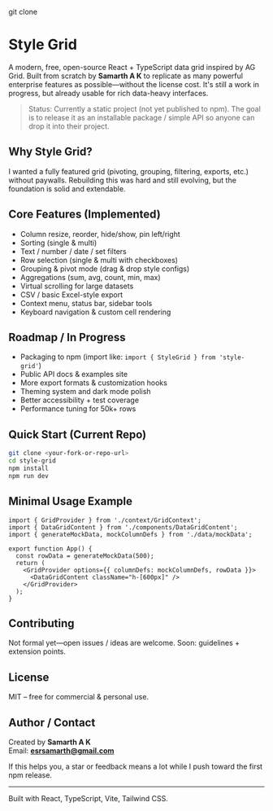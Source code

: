 git clone <repository-url>
# Style Grid

A modern, free, open-source React + TypeScript data grid inspired by AG Grid. Built from scratch by **Samarth A K** to replicate as many powerful enterprise features as possible—without the license cost. It's still a work in progress, but already usable for rich data-heavy interfaces.

> Status: Currently a static project (not yet published to npm). The goal is to release it as an installable package / simple API so anyone can drop it into their project.

## Why Style Grid?
I wanted a fully featured grid (pivoting, grouping, filtering, exports, etc.) without paywalls. Rebuilding this was hard and still evolving, but the foundation is solid and extendable.

## Core Features (Implemented)
- Column resize, reorder, hide/show, pin left/right
- Sorting (single & multi)
- Text / number / date / set filters
- Row selection (single & multi with checkboxes)
- Grouping & pivot mode (drag & drop style configs)
- Aggregations (sum, avg, count, min, max)
- Virtual scrolling for large datasets
- CSV / basic Excel-style export
- Context menu, status bar, sidebar tools
- Keyboard navigation & custom cell rendering

## Roadmap / In Progress
- Packaging to npm (import like: `import { StyleGrid } from 'style-grid'`)
- Public API docs & examples site
- More export formats & customization hooks
- Theming system and dark mode polish
- Better accessibility + test coverage
- Performance tuning for 50k+ rows

## Quick Start (Current Repo)
```bash
git clone <your-fork-or-repo-url>
cd style-grid
npm install
npm run dev
```

## Minimal Usage Example
```tsx
import { GridProvider } from './context/GridContext';
import { DataGridContent } from './components/DataGridContent';
import { generateMockData, mockColumnDefs } from './data/mockData';

export function App() {
  const rowData = generateMockData(500);
  return (
    <GridProvider options={{ columnDefs: mockColumnDefs, rowData }}>
      <DataGridContent className="h-[600px]" />
    </GridProvider>
  );
}
```

## Contributing
Not formal yet—open issues / ideas are welcome. Soon: guidelines + extension points.

## License
MIT – free for commercial & personal use.

## Author / Contact
Created by **Samarth A K**  
Email: **esrsamarth@gmail.com**

If this helps you, a star or feedback means a lot while I push toward the first npm release.

---
Built with React, TypeScript, Vite, Tailwind CSS.
